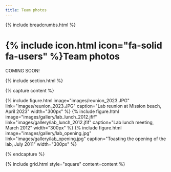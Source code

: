 ```yaml
---
title: Team photos
---
```

{% include breadcrumbs.html %}

# {% include icon.html icon="fa-solid fa-users" %}Team photos

COMING SOON! 

{% include section.html %}

{% capture content %}

{%
  include figure.html
  image="images/reunion_2023.JPG"
  link="images/reunion_2023.JPG"
  caption="Lab reunion at Mission beach, April 2023"
  width="300px"
%}
{%
  include figure.html
  image="images/gallery/lab_lunch_2012.jfif"
  link="images/gallery/lab_lunch_2012.jfif"
  caption="Lab lunch meeting, March 2012"
  width="300px"
%}
{%
  include figure.html
  image="images/gallery/lab_opening.jpg"
  link="images/gallery/lab_opening.jpg"
  caption="Toasting the opening of the lab, July 2011"
  width="300px"
%}

{% endcapture %}

{% include grid.html style="square" content=content %}





